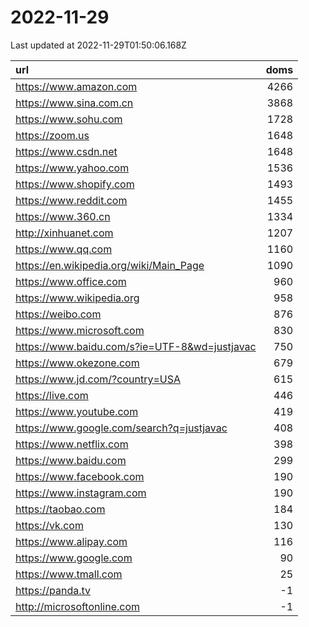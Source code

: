 # 2022-11-29

<!-- BEGIN -->
Last updated at 2022-11-29T01:50:06.168Z

url | doms
:- | -:
https://www.amazon.com | 4266
https://www.sina.com.cn | 3868
https://www.sohu.com | 1728
https://zoom.us | 1648
https://www.csdn.net | 1648
https://www.yahoo.com | 1536
https://www.shopify.com | 1493
https://www.reddit.com | 1455
https://www.360.cn | 1334
http://xinhuanet.com | 1207
https://www.qq.com | 1160
https://en.wikipedia.org/wiki/Main_Page | 1090
https://www.office.com | 960
https://www.wikipedia.org | 958
https://weibo.com | 876
https://www.microsoft.com | 830
https://www.baidu.com/s?ie=UTF-8&wd=justjavac | 750
https://www.okezone.com | 679
https://www.jd.com/?country=USA | 615
https://live.com | 446
https://www.youtube.com | 419
https://www.google.com/search?q=justjavac | 408
https://www.netflix.com | 398
https://www.baidu.com | 299
https://www.facebook.com | 190
https://www.instagram.com | 190
https://taobao.com | 184
https://vk.com | 130
https://www.alipay.com | 116
https://www.google.com | 90
https://www.tmall.com | 25
https://panda.tv | -1
http://microsoftonline.com | -1
<!-- END -->
